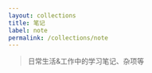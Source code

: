 ```yaml
---
layout: collections
title: 笔记
label: note
permalink: /collections/note
---
```


<!-- Content for the Spring Boots collection -->

> 日常生活&工作中的学习笔记、杂项等
